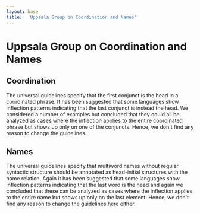 ```yaml
---
layout: base
title:  'Uppsala Group on Coordination and Names'
---
```


# Uppsala Group on Coordination and Names

## Coordination

The universal guidelines specify that the first conjunct is the head in a coordinated phrase. It has been suggested that some languages show inflection patterns indicating that the last conjunct is instead the head. We considered a number of examples but concluded that they could all be analyzed as cases where the inflection applies to the entire coordinated phrase but shows up only on one of the conjuncts. Hence, we don't find any reason to change the guidelines.

## Names

The universal guidelines specify that multiword names without regular syntactic structure should be annotated as head-initial structures with the name relation. Again it has been suggested that some languages show inflection patterns indicating that the last word is the head and again we concluded that these can be analyzed as cases where the inflection applies to the entire name but shows up only on the last element. Hence, we don't find any reason to change the guidelines here either.
